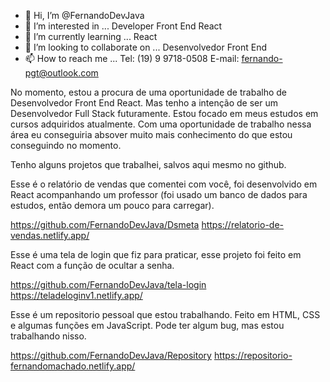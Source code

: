 - 👋 Hi, I’m @FernandoDevJava
- 👀 I’m interested in ... Developer Front End React
- 🌱 I’m currently learning ... React
- 💞️ I’m looking to collaborate on ...  Desenvolvedor Front End  
- 📫 How to reach me ...  Tel: (19) 9 9718-0508     E-mail: fernando-pgt@outlook.com

No momento, estou a procura de uma oportunidade de trabalho de Desenvolvedor Front End React.  Mas tenho a intenção de ser um Desenvolvedor Full Stack futuramente.
Estou focado em meus estudos em cursos adquiridos atualmente. Com uma oportunidade de trabalho nessa área eu conseguiria absover muito mais conhecimento do que estou conseguindo no momento.

Tenho alguns projetos que trabalhei, salvos aqui mesmo no github.

Esse é o relatório de vendas que comentei com você, foi desenvolvido em React acompanhando um professor (foi usado um banco de dados para estudos, então demora um pouco para carregar).

https://github.com/FernandoDevJava/Dsmeta
https://relatorio-de-vendas.netlify.app/

Esse é uma tela de login que fiz para praticar, esse projeto foi feito em React com a função de ocultar a senha.

https://github.com/FernandoDevJava/tela-login
https://teladeloginv1.netlify.app/

Esse é um repositorio pessoal que estou trabalhando. Feito em HTML, CSS e algumas funções em JavaScript. Pode ter algum bug, mas estou trabalhando nisso.

https://github.com/FernandoDevJava/Repository
https://repositorio-fernandomachado.netlify.app/

<!---
FernandoDevJava/FernandoDevJava is a ✨ special ✨ repository because its `README.md` (this file) appears on your GitHub profile.
You can click the Preview link to take a look at your changes.
--->
